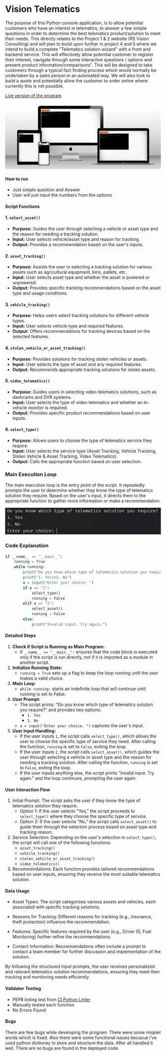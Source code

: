 # Vision Telematics
The purpose of this Python console application, is to allow potential customers who have an interest in telematics, to answer a few simple questions in order to determine the best telematics product/solution to meet their needs. This directly relates to the Project 1 & 2 website (RS Vision Consulting) and will plan to build upon further in project 4 and 5 where we intend to build a complete "Telematics solution wizard" with a front and backend service. This will effectively allow potential customer to register their interest, navigate through some interactive questions / options and present product information/comparisons". This will be designed to take customers through a typical fact finding process which would normally be undertaken by a sales person in an automated way. We will also look to build a quote and potentially allow the customer to order online where currently this is not possible.

[Live version of the program](https://project03-66119f33b52f.herokuapp.com/)

<div align="center">
    <img src="assets/mockup.jpg" />
</div>

#### How to run
- Just simple question and Answer
- User will just input the numbers from the options

#### Script Functions
#### 1. `select_asset()`
- **Purpose:** Guides the user through selecting a vehicle or asset type and the reason for needing a tracking solution.
- **Input:** User selects vehicle/asset type and reason for tracking.
- **Output:** Provides a recommendation based on the user's inputs.


#### 2. `asset_tracking()`
- **Purpose:** Assists the user in selecting a tracking solution for various assets such as agricultural equipment, bins, pallets, etc.
- **Input:** User selects asset type and whether the asset is powered or unpowered.
- **Output:** Provides specific tracking recommendations based on the asset type and usage conditions.

#### 3. `vehicle_tracking()`
- **Purpose:** Helps users select tracking solutions for different vehicle types.
- **Input:** User selects vehicle type and required features.
- **Output:** Offers recommendations for tracking devices based on the selected features.

#### 4. `stolen_vehicle_or_asset_tracking()`
- **Purpose:** Provides solutions for tracking stolen vehicles or assets.
- **Input:** User selects the type of asset and any required features.
- **Output:** Recommends appropriate tracking solutions for stolen assets.

#### 5. `video_telematics()`
- **Purpose:** Guides users in selecting video telematics solutions, such as dashcams and DVR systems.
- **Input:** User selects the type of video telematics and whether an in-vehicle monitor is required.
- **Output:** Provides specific product recommendations based on user inputs.

#### 6. `select_type()`
- **Purpose:** Allows users to choose the type of telematics service they require.
- **Input:** User selects the service type (Asset Tracking, Vehicle Tracking, Stolen Vehicle & Asset Tracking, Video Telematics).
- **Output:** Calls the appropriate function based on user selection.

### Main Execution Loop

The main execution loop is the entry point of the script. It repeatedly prompts the user to determine whether they know the type of telematics solution they require. Based on the user's input, it directs them to the appropriate function to gather more information or make a recommendation.
<div>
    <img src="assets/entry.jpg" />
</div>

### Code Explanation
```python
if __name__ == "__main__":
    running = True
    while running:
        print("Do you know which type of telematics solution you require?")
        print("1. Yes\n2. No")
        a = input("Enter your choice: ")
        if a == "1":
            select_type()
            running = False
        elif a == "2":
            select_asset()
            running = False
        else:
            print("Invalid input. Try again.")
```

#### Detailed Steps
1. **Check if Script is Running as Main Program:**
    - if `__name__ == "__main__":` ensures that the code block is executed only if the script is run directly, not if it is imported as a module in another script.
2. **Initialize Running State:**
    - `running = True` sets up a flag to keep the loop running until the user makes a valid choice.
3. **Main Loop:**
    - `while running:` starts an indefinite loop that will continue until running is set to False.
4. **User Prompt:**
    - The script prints: "Do you know which type of telematics solution you require?" and provides two options:
        - `1. Yes`
        - `2. No`
    - `a = input("Enter your choice: ")` captures the user's input.
5. **User Input Handling:**
    - If the user inputs `1`, the script calls `select_type()`, which allows the user to choose the specific type of service they need. After calling the function, `running` is set to `False`, exiting the loop.
    - If the user inputs `2`, the script calls `select_asset()`, which guides the user through selecting a vehicle or asset type and the reason for needing a tracking solution. After calling the function, `running` is set to `False`, exiting the loop.
    - If the user inputs anything else, the script prints "Invalid input. Try again." and the loop continues, prompting the user again.


#### User Interaction Flow
1. Initial Prompt: The script asks the user if they know the type of telematics solution they require.
    - Option 1: If the user selects "Yes," the script proceeds to `select_type()` where they choose the specific type of service.
    - Option 2: If the user selects "No," the script calls `select_asset()` to guide them through the selection process based on asset type and tracking reason.
2. Service Selection: Depending on the user's selection in `select_type()`, the script will call one of the following functions:
    - `asset_tracking()`
    - `vehicle_tracking()`
    - `stolen_vehicle_or_asset_tracking()`
    - `video_telematics()`
3. Recommendations: Each function provides tailored recommendations based on user inputs, ensuring they receive the most suitable telematics solution.


#### Data Usage
- Asset Types: The script categorizes various assets and vehicles, each associated with specific tracking solutions.

- Reasons for Tracking: Different reasons for tracking (e.g., insurance, theft protection) influence the recommendation.
- Features: Specific features required by the user (e.g., Driver ID, Fuel Monitoring) further refine the recommendations.
- Contact Information: Recommendations often include a prompt to contact a team member for further discussion and implementation of the solution.

By following the structured input prompts, the user receives personalized and relevant telematics solution recommendations, ensuring they meet their tracking and monitoring needs efficiently.


#### Validator Testing
- PEP8 linting test from [CI Python Linter](https://pep8ci.herokuapp.com/)
- Manually tested each function
- No Errors Found

#### Bugs
There are few bugs while developing the program. There were some misplet words which is fixed. Also there were some functional issues becasue i've used python dictionay to store and structure the data. After all handled it well. 
There are no bugs are found in the deployed code.